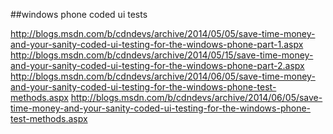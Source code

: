 
##windows phone coded ui tests

http://blogs.msdn.com/b/cdndevs/archive/2014/05/05/save-time-money-and-your-sanity-coded-ui-testing-for-the-windows-phone-part-1.aspx
http://blogs.msdn.com/b/cdndevs/archive/2014/05/15/save-time-money-and-your-sanity-coded-ui-testing-for-the-windows-phone-part-2.aspx
http://blogs.msdn.com/b/cdndevs/archive/2014/06/05/save-time-money-and-your-sanity-coded-ui-testing-for-the-windows-phone-test-methods.aspx
http://blogs.msdn.com/b/cdndevs/archive/2014/06/05/save-time-money-and-your-sanity-coded-ui-testing-for-the-windows-phone-test-methods.aspx
